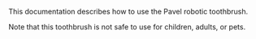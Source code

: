 This documentation describes how to use the Pavel robotic toothbrush.

Note that this toothbrush is not safe to use for children, adults, or pets. 
